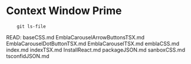 # Context Window Prime
        git ls-file

READ:
baseCSS.md
EmblaCarouselArrowButtonsTSX.md
EmblaCarouselDotButtonTSX.md
EmblaCarouselTSX.md
emblaCSS.md
index.md
indexTSX.md
InstallReact.md
packageJSON.md
sanboxCSS.md
tsconfidJSON.md
